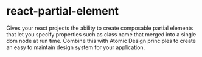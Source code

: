# react-partial-element
Gives your react projects the ability to create composable partial elements that let you specify properties such as class name that merged into a single dom node at run time.  Combine this with Atomic Design principles to create an easy to maintain design system for your application.
